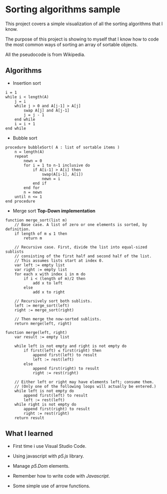 # Sorting algorithms sample

This project covers a simple visualization of all the sorting algorithms that I know.

The purpose of this project is showing to myself that I know how to code the most common ways of sorting an array of sortable objects.

All the pseudocode is from Wikipedia.

## Algorithms

* Insertion sort

```
i = 1
while i < length(A)
    j = i
    while j > 0 and A[j-1] > A[j]
        swap A[j] and A[j-1]
        j = j - 1
    end while
    i = i + 1
end while
```

* Bubble sort

```
procedure bubbleSort( A : list of sortable items )
    n = length(A)
    repeat
        newn = 0
        for i = 1 to n-1 inclusive do
            if A[i-1] > A[i] then
                swap(A[i-1], A[i])
                newn = i
            end if
        end for
        n = newn
    until n <= 1
end procedure
```

* Merge sort **Top-Down implementation**

```
function merge_sort(list m)
    // Base case. A list of zero or one elements is sorted, by definition.
    if length of m ≤ 1 then
        return m

    // Recursive case. First, divide the list into equal-sized sublists
    // consisting of the first half and second half of the list.
    // This assumes lists start at index 0.
    var left := empty list
    var right := empty list
    for each x with index i in m do
        if i < (length of m)/2 then
            add x to left
        else
            add x to right

    // Recursively sort both sublists.
    left := merge_sort(left)
    right := merge_sort(right)

    // Then merge the now-sorted sublists.
    return merge(left, right)
```
```
function merge(left, right)
    var result := empty list

    while left is not empty and right is not empty do
        if first(left) ≤ first(right) then
            append first(left) to result
            left := rest(left)
        else
            append first(right) to result
            right := rest(right)

    // Either left or right may have elements left; consume them.
    // (Only one of the following loops will actually be entered.)
    while left is not empty do
        append first(left) to result
        left := rest(left)
    while right is not empty do
        append first(right) to result
        right := rest(right)
    return result
```


## What I learned

* First time i use Visual Studio Code.

* Using javascript with *p5.js* library.

* Manage *p5.Dom* elements.

* Remember how to write code with *Javascript*.

* Some simple use of arrow functions.